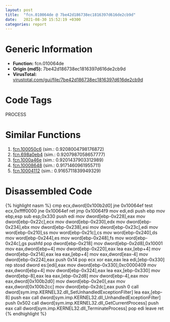 ```yaml
---
layout: post
title:  "fcn.010064de @ 7be42d186738ec1816397d616de2cb9d"
date:   2021-08-30 15:52:19 +0300
categories: report
---
```


# Generic Information
- **Function:** fcn.010064de
- **Origin (md5):** 7be42d186738ec1816397d616de2cb9d
- **VirusTotal:** [virustotal.com/gui/file/7be42d186738ec1816397d616de2cb9d][virustotal_ref]

# Code Tags
<span class="tag" id="PROCESS">PROCESS</span>


# Similar Functions

1. [fcn.100050c6][similar_1_ref] (sim.: 0.9208004798176872)
2. [fcn.698a0eb4][similar_2_ref] (sim.: 0.9207987058657777)
3. [fcn.1000a46e][similar_3_ref] (sim.: 0.9201437903312989)
4. [fcn.10008648][similar_4_ref] (sim.: 0.9171460961955711)
5. [fcn.10004112][similar_5_ref] (sim.: 0.9165711839949329)


# Disassembled Code

{% highlight nasm %}
cmp ecx,dword[0x100b2d0]
jne 0x10064ef
test ecx,0xffff0000
jne 0x10064ef
ret 
jmp 0x10064f9
mov edi,edi
push ebp
mov ebp,esp
sub esp,0x330
push edi
mov dword[ebp-0x228],eax
mov dword[ebp-0x22c],ecx
mov dword[ebp-0x230],edx
mov dword[ebp-0x234],ebx
mov dword[ebp-0x238],esi
mov dword[ebp-0x23c],edi
mov word[ebp-0x210],ss
mov word[ebp-0x21c],cs
mov word[ebp-0x240],ds
mov word[ebp-0x244],es
mov word[ebp-0x248],fs
mov word[ebp-0x24c],gs
pushfd 
pop dword[ebp-0x218]
mov dword[ebp-0x2d8],0x10001
mov eax,dword[ebp+4]
mov dword[ebp-0x220],eax
lea eax,[ebp+4]
mov dword[ebp-0x214],eax
lea eax,[ebp+4]
mov eax,dword[eax-4]
mov dword[ebp-0x224],eax
push 0x14
pop ecx
xor eax,eax
lea edi,[ebp-0x330]
rep stosd dword es:[edi],eax
mov dword[ebp-0x330],0xc0000409
mov eax,dword[ebp+4]
mov dword[ebp-0x324],eax
lea eax,[ebp-0x330]
mov dword[ebp-8],eax
lea eax,[ebp-0x2d8]
mov dword[ebp-4],eax
mov eax,dword[0x100b2d0]
mov dword[ebp-0x2e0],eax
mov eax,dword[0x100b2cc]
mov dword[ebp-0x2dc],eax
push 0
call dword[sym.imp.KERNEL32.dll_SetUnhandledExceptionFilter]
lea eax,[ebp-8]
push eax
call dword[sym.imp.KERNEL32.dll_UnhandledExceptionFilter]
push 0x502
call dword[sym.imp.KERNEL32.dll_GetCurrentProcess]
push eax
call dword[sym.imp.KERNEL32.dll_TerminateProcess]
pop edi
leave 
ret 
{% endhighlight %}


[similar_1_ref]: /report/fcn.100050c6@dc3e2cdf680078d293de3e2d92ba613c
[similar_2_ref]: /report/fcn.698a0eb4@121d227780aa2f8ecd8243245075298b
[similar_3_ref]: /report/fcn.1000a46e@f306bc4e89ecdab5df7aa72172ee5f69
[similar_4_ref]: /report/fcn.10008648@b74a1e462e0b6bacec09e2503391e156
[similar_5_ref]: /report/fcn.10004112@b74a1e462e0b6bacec09e2503391e156
[virustotal_ref]: https://www.virustotal.com/gui/file/7be42d186738ec1816397d616de2cb9d